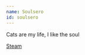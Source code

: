 ```yaml
---
name: Soulsero
id: soulsero
---
```

Cats are my life, I like the soul

[Steam](http://steamcommunity.com/id/Soulsero)